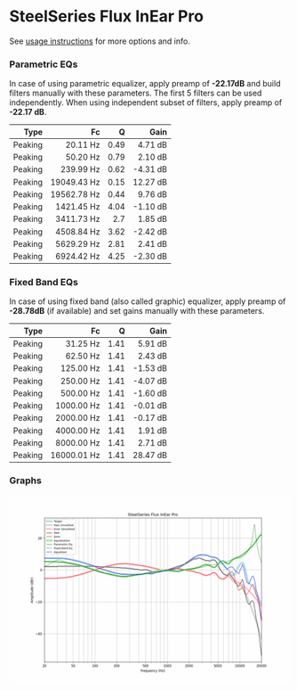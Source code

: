 # SteelSeries Flux InEar Pro
See [usage instructions](https://github.com/jaakkopasanen/AutoEq#usage) for more options and info.

### Parametric EQs
In case of using parametric equalizer, apply preamp of **-22.17dB** and build filters manually
with these parameters. The first 5 filters can be used independently.
When using independent subset of filters, apply preamp of **-22.17 dB**.

| Type    | Fc          |    Q | Gain     |
|--------:|------------:|-----:|---------:|
| Peaking | 20.11 Hz    | 0.49 | 4.71 dB  |
| Peaking | 50.20 Hz    | 0.79 | 2.10 dB  |
| Peaking | 239.99 Hz   | 0.62 | -4.31 dB |
| Peaking | 19049.43 Hz | 0.15 | 12.27 dB |
| Peaking | 19562.78 Hz | 0.44 | 9.76 dB  |
| Peaking | 1421.45 Hz  | 4.04 | -1.10 dB |
| Peaking | 3411.73 Hz  | 2.7  | 1.85 dB  |
| Peaking | 4508.84 Hz  | 3.62 | -2.42 dB |
| Peaking | 5629.29 Hz  | 2.81 | 2.41 dB  |
| Peaking | 6924.42 Hz  | 4.25 | -2.30 dB |

### Fixed Band EQs
In case of using fixed band (also called graphic) equalizer, apply preamp of **-28.78dB**
(if available) and set gains manually with these parameters.

| Type    | Fc          |    Q | Gain     |
|--------:|------------:|-----:|---------:|
| Peaking | 31.25 Hz    | 1.41 | 5.91 dB  |
| Peaking | 62.50 Hz    | 1.41 | 2.43 dB  |
| Peaking | 125.00 Hz   | 1.41 | -1.53 dB |
| Peaking | 250.00 Hz   | 1.41 | -4.07 dB |
| Peaking | 500.00 Hz   | 1.41 | -1.60 dB |
| Peaking | 1000.00 Hz  | 1.41 | -0.01 dB |
| Peaking | 2000.00 Hz  | 1.41 | -0.17 dB |
| Peaking | 4000.00 Hz  | 1.41 | 1.91 dB  |
| Peaking | 8000.00 Hz  | 1.41 | 2.71 dB  |
| Peaking | 16000.01 Hz | 1.41 | 28.47 dB |

### Graphs
![](./SteelSeries%20Flux%20InEar%20Pro.png)